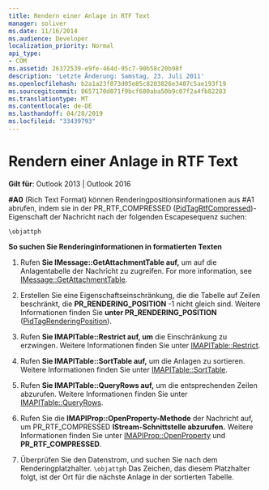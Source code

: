 ```yaml
---
title: Rendern einer Anlage in RTF Text
manager: soliver
ms.date: 11/16/2014
ms.audience: Developer
localization_priority: Normal
api_type:
- COM
ms.assetid: 26372539-e9fe-464d-95c7-90b58c20b98f
description: 'Letzte Änderung: Samstag, 23. Juli 2011'
ms.openlocfilehash: b2a1a23f073d05e85c8203826e3407c5ae193f19
ms.sourcegitcommit: 8657170d071f9bcf680aba50b9c07f2a4fb82283
ms.translationtype: MT
ms.contentlocale: de-DE
ms.lasthandoff: 04/28/2019
ms.locfileid: "33439793"
---
```

# <a name="rendering-an-attachment-in-rtf-text"></a>Rendern einer Anlage in RTF Text

  
  
**Gilt für**: Outlook 2013 | Outlook 2016 
  
**#A0** (Rich Text Format) können Renderingpositionsinformationen aus #A1 abrufen, indem sie in der PR_RTF_COMPRESSED ([PidTagRtfCompressed](pidtagrtfcompressed-canonical-property.md))-Eigenschaft der Nachricht nach der folgenden Escapesequenz suchen:
  
 `\objattph`
  
 **So suchen Sie Renderinginformationen in formatierten Texten**
  
1. Rufen **Sie IMessage::GetAttachmentTable auf,** um auf die Anlagentabelle der Nachricht zu zugreifen. For more information, see [IMessage::GetAttachmentTable](imessage-getattachmenttable.md).
    
2. Erstellen Sie eine Eigenschaftseinschränkung, die die Tabelle auf Zeilen beschränkt, die **PR_RENDERING_POSITION** -1 nicht gleich sind. Weitere Informationen finden Sie **unter PR_RENDERING_POSITION** ([PidTagRenderingPosition](pidtagrenderingposition-canonical-property.md)).
    
3. Rufen **Sie IMAPITable::Restrict auf, um** die Einschränkung zu erzwingen. Weitere Informationen finden Sie unter [IMAPITable::Restrict](imapitable-restrict.md).
    
4. Rufen **Sie IMAPITable::SortTable auf,** um die Anlagen zu sortieren. Weitere Informationen finden Sie unter [IMAPITable::SortTable](imapitable-sorttable.md).
    
5. Rufen **Sie IMAPITable::QueryRows auf,** um die entsprechenden Zeilen abzurufen. Weitere Informationen finden Sie unter [IMAPITable::QueryRows](imapitable-queryrows.md).
    
6. Rufen Sie die **IMAPIProp::OpenProperty-Methode** der Nachricht auf, um PR_RTF_COMPRESSED **IStream-Schnittstelle abzurufen.**  Weitere Informationen finden Sie unter [IMAPIProp::OpenProperty](imapiprop-openproperty.md) und **PR_RTF_COMPRESSED**.
    
7. Überprüfen Sie den Datenstrom, und suchen Sie nach dem Renderingplatzhalter. `\objattph` Das Zeichen, das diesem Platzhalter folgt, ist der Ort für die nächste Anlage in der sortierten Tabelle.
    


